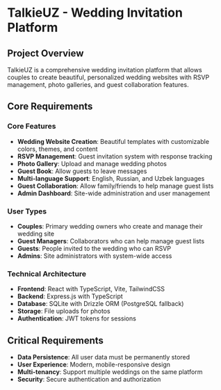 # TalkieUZ - Wedding Invitation Platform

## Project Overview
TalkieUZ is a comprehensive wedding invitation platform that allows couples to create beautiful, personalized wedding websites with RSVP management, photo galleries, and guest collaboration features.

## Core Requirements

### Core Features
- **Wedding Website Creation**: Beautiful templates with customizable colors, themes, and content
- **RSVP Management**: Guest invitation system with response tracking
- **Photo Gallery**: Upload and manage wedding photos
- **Guest Book**: Allow guests to leave messages
- **Multi-language Support**: English, Russian, and Uzbek languages
- **Guest Collaboration**: Allow family/friends to help manage guest lists
- **Admin Dashboard**: Site-wide administration and user management

### User Types
- **Couples**: Primary wedding owners who create and manage their wedding site
- **Guest Managers**: Collaborators who can help manage guest lists
- **Guests**: People invited to the wedding who can RSVP
- **Admins**: Site administrators with system-wide access

### Technical Architecture
- **Frontend**: React with TypeScript, Vite, TailwindCSS
- **Backend**: Express.js with TypeScript
- **Database**: SQLite with Drizzle ORM (PostgreSQL fallback)
- **Storage**: File uploads for photos
- **Authentication**: JWT tokens for sessions

## Critical Requirements
- **Data Persistence**: All user data must be permanently stored
- **User Experience**: Modern, mobile-responsive design
- **Multi-tenancy**: Support multiple weddings on the same platform
- **Security**: Secure authentication and authorization 